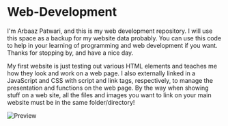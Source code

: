 # Web-Development

I'm Arbaaz Patwari, and this is my web development repository. I will use this space as a backup for my website data probably. You can use this code to help in your learning of programming and web development if you want. Thanks for stopping by, and have a nice day.

My first website is just testing out various HTML elements and teaches me how they look and work on a web page. I also externally linked in a JavaScript and CSS with script and link tags, respectively, to manage the presentation and functions on the web page. By the way when showing stuff on a web site, all the files and images you want to link on your main website must be in the same folder/directory!

![Preview](https://github.com/ArbaazPatwari/Web-Development/blob/main/First%20Website/thumbnail.png)
